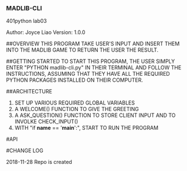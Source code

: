 ### MADLIB-CLI
401python lab03


Author: Joyce Liao
Version: 1.0.0


##OVERVIEW
THIS PROGRAM TAKE USER'S INPUT AND INSERT THEM INTO THE MADLIB GAME TO RETURN THE USER THE RESULT.


##GETTING STARTED
TO START THIS PROGRAM, THE USER SIMPLY ENTER "PYTHON madlib-cli.py" IN THEIR TERMINAL AND FOLLOW THE INSTRUCTIONS, ASSUMING THAT THEY HAVE ALL THE REQUIRED PYTHON PACKAGES INSTALLED ON THEIR COMPUTER.


##ARCHITECTURE
1. SET UP VARIOUS REQUIRED GLOBAL VARIABLES
2. A WELCOME() FUNCTION TO GIVE THE GREETING
3. A ASK_QUESTION() FUNCTION TO STORE CLIENT INPUT AND TO INVOLKE CHECK_INPUT()
4. WITH "if __name__ == '__main__':", START TO RUN THE PROGRAM


#API



#CHANGE LOG




2018-11-28 Repo is created
